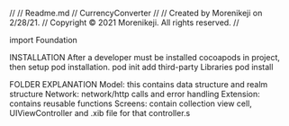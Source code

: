 //
//  Readme.md
//  CurrencyConverter
//
//  Created by Morenikeji on 2/28/21.
//  Copyright © 2021 Morenikeji. All rights reserved.
//

import Foundation


INSTALLATION
After a developer must be installed cocoapods in project, then setup pod installation. 
    pod init
    add third-party Libraries 
    pod install
    
FOLDER EXPLANATION
Model: this contains data structure and realm structure
Network: network/http calls and error handling
Extension: contains reusable functions
Screens: contain collection view cell, UIViewController and .xib file for that controller.s
